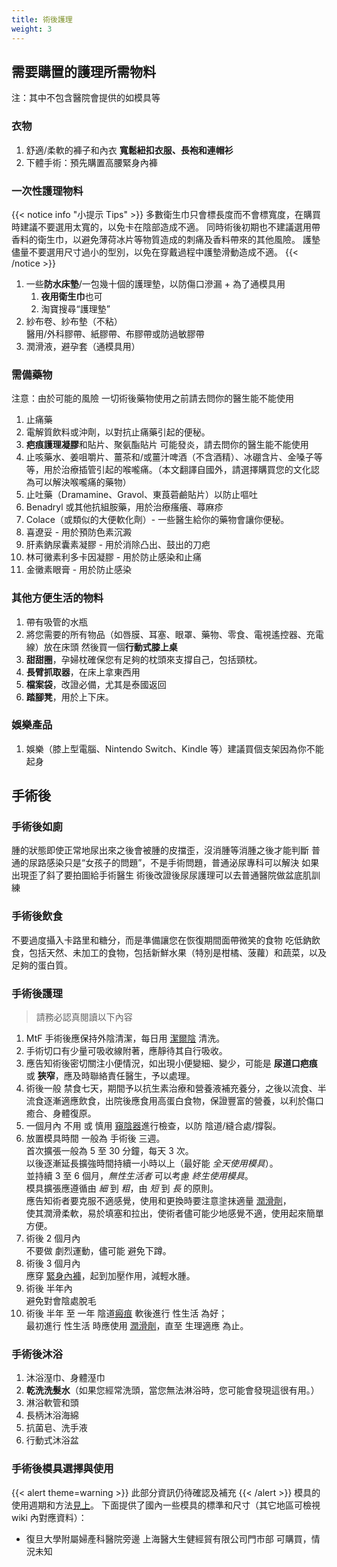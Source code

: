```yaml
---
title: 術後護理
weight: 3
---
```


## 需要購置的護理所需物料

注：其中不包含醫院會提供的如模具等

### 衣物

1. 舒適/柔軟的褲子和內衣 **寬鬆紐扣衣服、長袍和連帽衫**
1. 下體手術：預先購置高腰緊身內褲

### 一次性護理物料

{{< notice info "小提示 Tips" >}}
多數衛生巾只會標長度而不會標寬度，在購買時建議不要選用太寬的，以免卡在陰部造成不適。
同時術後初期也不建議選用帶香料的衛生巾，以避免薄荷冰片等物質造成的刺痛及香料帶來的其他風險。
護墊儘量不要選用尺寸過小的型別，以免在穿戴過程中護墊滑動造成不適。
{{< /notice >}}

1. 一些**防水床墊**/一包幾十個的護理墊，以防傷口滲漏 + 為了通模具用
   1. **夜用衛生巾**也可
   1. 淘寶搜尋“護理墊”
1. 紗布卷、紗布墊（不粘）\
   醫用/外科膠帶、紙膠帶、布膠帶或防過敏膠帶
1. 潤滑液，避孕套（通模具用）

### 需備藥物

注意：由於可能的風險 一切術後藥物使用之前請去問你的醫生能不能使用

1. 止痛藥
1. 電解質飲料或沖劑，以對抗止痛藥引起的便秘。
1. **疤痕護理凝膠**和貼片、聚氨酯貼片 可能發炎，請去問你的醫生能不能使用
1. 止咳藥水、姜咀嚼片、薑茶和/或薑汁啤酒（不含酒精）、冰硼含片、金嗓子等等，用於治療插管引起的喉嚨痛。（本文翻譯自國外，請選擇購買您的文化認為可以解決喉嚨痛的藥物）
1. 止吐藥（Dramamine、Gravol、東莨菪鹼貼片）以防止嘔吐
1. Benadryl 或其他抗組胺藥，用於治療瘙癢、蕁麻疹
1. Colace（或類似的大便軟化劑）- 一些醫生給你的藥物會讓你便秘。
1. 喜遼妥 - 用於預防色素沉澱
1. 肝素鈉尿囊素凝膠 - 用於消除凸出、鼓出的刀疤
1. 林可黴素利多卡因凝膠 - 用於防止感染和止痛
1. 金黴素眼膏 - 用於防止感染

### 其他方便生活的物料

1. 帶有吸管的水瓶
1. 將您需要的所有物品（如唇膜、耳塞、眼罩、藥物、零食、電視遙控器、充電線）放在床頭
   然後買一個**行動式膝上桌**
1. **甜甜圈**，孕婦枕確保您有足夠的枕頭來支撐自己，包括頸枕。
1. **長臂抓取器**，在床上拿東西用
1. **檔案袋**，改證必備，尤其是泰國返回
1. **踏腳凳**，用於上下床。

### 娛樂產品

1. 娛樂（膝上型電腦、Nintendo Switch、Kindle 等）建議買個支架因為你不能起身

## 手術後

### 手術後如廁

腫的狀態即使正常地尿出來之後會被腫的皮擋歪，沒消腫等消腫之後才能判斷
普通的尿路感染只是“女孩子的問題”，不是手術問題，普通泌尿專科可以解決
如果出現歪了斜了要拍圖給手術醫生
術後改證後尿尿護理可以去普通醫院做盆底肌訓練

### 手術後飲食

不要過度攝入卡路里和糖分，而是準備讓您在恢復期間面帶微笑的食物
吃低鈉飲食，包括天然、未加工的食物，包括新鮮水果（特別是柑橘、菠蘿）和蔬菜，以及足夠的蛋白質。

### 手術後護理

> 請務必認真閱讀以下內容

1. MtF 手術後應保持外陰清潔，每日用 [潔爾陰](https://www.jd.com/pinpai/9251.html) 清洗。
1. 手術切口有少量可吸收線附著，應靜待其自行吸收。
1. 應告知術後密切關注小便情況，如出現小便變細、變少，可能是 **尿道口疤痕** 或 **狹窄**，應及時聯絡責任醫生，予以處理。
1. 術後一般 禁食七天，期間予以抗生素治療和營養液補充養分，之後以流食、半流食逐漸適應飲食，出院後應食用高蛋白食物，保證豐富的營養，以利於傷口癒合、身體復原。
1. 一個月內 不用 或 慎用 [窺陰器][speculum]進行檢查，以防 陰道/縫合處/撐裂。
1. <a id="srs-post"></a>放置模具時間 一般為 手術後 三週。\
   首次擴張一般為 5 至 30 分鐘，每天 3 次。\
   以後逐漸延長擴強時間持續一小時以上（最好能 _全天使用模具_）。\
   並持續 3 至 6 個月，_無性生活者_ 可以考慮 _終生使用模具_。\
   模具擴張應遵循由 _細_ 到 _粗_，由 _短_ 到 _長_ 的原則。\
   應告知術者要克服不適感覺，使用和更換時要注意塗抹適量 [潤滑劑][lubricant]，\
   使其潤滑柔軟，易於填塞和拉出，使術者儘可能少地感覺不適，使用起來簡單方便。
1. 術後 2 個月內\
   不要做 劇烈運動，儘可能 避免下蹲。
1. 術後 3 個月內\
   應穿 [緊身內褲][tights]，起到加壓作用，減輕水腫。
1. 術後 半年內\
   避免對會陰處脫毛
1. 術後 半年 至 一年 陰道[瘢痕][scar] 軟後進行 性生活 為好；\
   最初進行 性生活 時應使用 [潤滑劑][lubricant]，直至 生理適應 為止。

[speculum]: https://www.jd.com/xinghao/91928abd8366f92820dc.html
[tights]: https://search.jd.com/search?keyword=緊身內褲&cid3=9743
[lubricant]: https://search.jd.com/search?keyword=潤滑劑&ev=3388_93492%5E3497_70697%5E
[scar]: https://baike.baidu.com/item/瘢痕

### 手術後沐浴

1. 沐浴溼巾、身體溼巾
1. **乾洗洗髮水**（如果您經常洗頭，當您無法淋浴時，您可能會發現這很有用。）
1. 淋浴軟管和頭
1. 長柄沐浴海綿
1. 抗菌皂、洗手液
1. 行動式沐浴盆

### 手術後模具選擇與使用

{{< alert theme=warning >}}
此部分資訊仍待確認及補充
{{< /alert >}}
模具的使用週期和方法[見上](#srs-post)。
下面提供了國內一些模具的標準和尺寸（其它地區可檢視 wiki 內對應資料）：

- 復旦大學附屬婦產科醫院旁邊 上海醫大生健經貿有限公司門市部 可購買，情況未知

